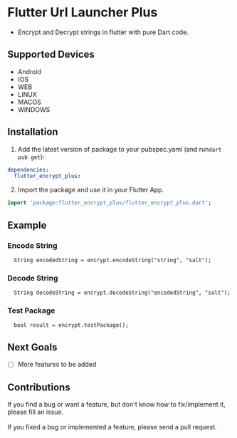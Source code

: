 # Flutter Url Launcher Plus

- Encrypt and Decrypt strings in flutter with pure Dart code.

## Supported Devices

- Android
- IOS
- WEB
- LINUX
- MACOS
- WINDOWS

## Installation

1. Add the latest version of package to your pubspec.yaml (and run`dart pub get`):

```yaml
dependencies:
  flutter_encrypt_plus:
```

2. Import the package and use it in your Flutter App.

```dart
import 'package:flutter_encrypt_plus/flutter_encrypt_plus.dart';
```

## Example

### Encode String

```
  String encodedString = encrypt.encodeString("string", "salt");
```

### Decode String

```
  String decodeString = encrypt.decodeString("encodedString", "salt");
```

### Test Package
```
  bool result = encrypt.testPackage();
```

## Next Goals

- [ ] More features to be added

## Contributions

If you find a bug or want a feature, but don't know how to fix/implement it, please fill an issue. <br>
<br>
If you fixed a bug or implemented a feature, please send a pull request.
